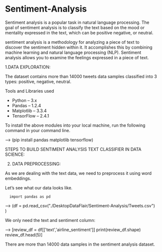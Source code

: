 # Sentiment-Analysis
Sentiment analysis is a popular task in natural language processing. The goal of sentiment analysis is to classify the text based on the mood or mentality expressed in the text, which can be positive negative, or neutral.




sentiment analysis is a methodology for analyzing a piece of text to discover the sentiment hidden within it. It accomplishes this by combining machine learning and natural language processing (NLP). Sentiment analysis allows you to examine the feelings expressed in a piece of text.


1.DATA EXPLORATION:

The dataset contains more than 14000 tweets data samples classified into 3 types: positive, negative, neutral.

Tools and Libraries used
* Python – 3.x
* Pandas – 1.2.4
* Matplotlib – 3.3.4
* TensorFlow – 2.4.1


To install the above modules into your local machine, run the following command in your command line.

  --> (pip install pandas matplotlib tensorflow)

  STEPS TO BUILD  SENTIMENT ANALYSIS TEXT CLASSIFIER IN DATA SCIENCE:

  2. DATA PREPROCESSING:

 As we are dealing with the text data, we need to preprocess it using word embeddings.

Let’s see what our data looks like.

      import pandas as pd
  --> (df = pd.read_csv("./DesktopDataFlair/Sentiment-Analysis/Tweets.csv") )


We only need the text and sentiment column:

   -->  [review_df = df[['text','airline_sentiment']]
      print(review_df.shape)
      review_df.head(5)]


There are more than 14000 data samples in the sentiment analysis dataset.
